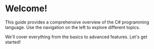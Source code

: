# Welcome!

This guide provides a comprehensive overview of the C# programming language. Use the navigation on the left to explore different topics.

We'll cover everything from the basics to advanced features. Let's get started!